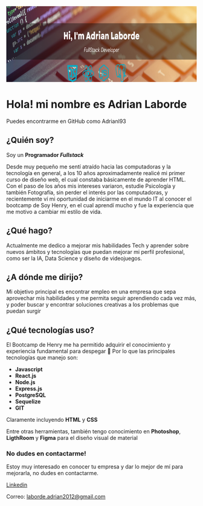 <img height="200" width="800" src="./LinkedinBanner.png" />

# Hola! mi nombre es Adrian Laborde

Puedes encontrarme en GitHub como Adrianl93

## ¿Quién soy? 
Soy un **Programador _Fullstack_** 

Desde muy pequeño me sentí atraído hacia las computadoras y la tecnología en general, a los 10 años aproximadamente realicé mi primer curso de diseño web, el cual constaba básicamente de aprender HTML.
Con el paso de los años mis intereses variaron, estudie Psicología y también Fotografía, sin perder el interés por las computadoras, y recientemente ví mi oportunidad de iniciarme en el mundo IT al conocer el bootcamp de Soy Henry, en el cual aprendí mucho y fue la experiencia que me motivo a cambiar mi estilo de vida.

## ¿Qué hago?
Actualmente me dedico a mejorar mis habilidades Tech y aprender sobre nuevos ámbitos y tecnologías que puedan mejorar mi perfil profesional, como ser la IA, Data Science y diseño de videojuegos. 

## ¿A dónde me dirijo?
Mi objetivo principal es encontrar empleo en una empresa que sepa aprovechar mis habilidades y me permita seguir aprendiendo cada vez más, y poder buscar y encontrar soluciones creativas a los problemas que puedan surgir


## ¿Qué tecnologías uso?
El Bootcamp de Henry me ha permitido adquirir el conocimiento y experiencia fundamental para despegar 🚀 
Por lo que las principales tecnologías que manejo son: 

- **Javascript** 
- **React.js**
- **Node.js**
- **Express.js**
- **PostgreSQL**
- **Sequelize**
- **GIT**

Claramente incluyendo **HTML** y **CSS**

Entre otras herramientas, también tengo conocimiento en **Photoshop**, **LigthRoom** y **Figma** para el 
diseño visual de material

### No dudes en contactarme! 
Estoy muy interesado en conocer tu empresa y dar lo mejor de mí para mejorarla, no dudes en contactarme.

[Linkedin]( https://www.linkedin.com/in/adrian-laborde-732091199/)

Correo: laborde.adrian2012@gmail.com
